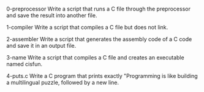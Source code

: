 0-preprocessor
Write a script that runs a C file through the preprocessor and save the result into another file.

1-compiler
Write a script that compiles a C file but does not link.

2-assembler
Write a script that generates the assembly code of a C code and save it in an output file.

3-name
Write a script that compiles a C file and creates an executable named cisfun.

4-puts.c
Write a C program that prints exactly "Programming is like building a multilingual puzzle, followed by a new line.
